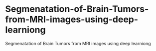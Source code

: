 # Segmenatation-of-Brain-Tumors-from-MRI-images-using-deep-learniong
Segmenatation of Brain Tumors from MRI images using deep learniong

